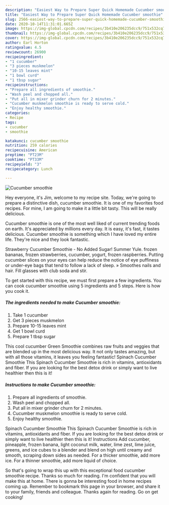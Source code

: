 ```yaml
---
description: "Easiest Way to Prepare Super Quick Homemade Cucumber smoothie"
title: "Easiest Way to Prepare Super Quick Homemade Cucumber smoothie"
slug: 2566-easiest-way-to-prepare-super-quick-homemade-cucumber-smoothie
date: 2020-10-14T11:31:01.665Z
image: https://img-global.cpcdn.com/recipes/3b410e206235dcc9/751x532cq70/cucumber-smoothie-recipe-main-photo.jpg
thumbnail: https://img-global.cpcdn.com/recipes/3b410e206235dcc9/751x532cq70/cucumber-smoothie-recipe-main-photo.jpg
cover: https://img-global.cpcdn.com/recipes/3b410e206235dcc9/751x532cq70/cucumber-smoothie-recipe-main-photo.jpg
author: Earl Horton
ratingvalue: 4.5
reviewcount: 26900
recipeingredient:
- "1 cucumber"
- "3 pieces muskmelon"
- "10-15 leaves mint"
- "1 bowl curd"
- "1 tbsp sugar"
recipeinstructions:
- "Prepare all ingredients of smoothie."
- "Wash peel and chopped all."
- "Put all in mixer grinder churn for 2 minutes."
- "Cucumber muskmelon smoothie is ready to serve cold."
- "Enjoy healthy smoothie."
categories:
- Recipe
tags:
- cucumber
- smoothie

katakunci: cucumber smoothie 
nutrition: 259 calories
recipecuisine: American
preptime: "PT23M"
cooktime: "PT33M"
recipeyield: "3"
recipecategory: Lunch

---
```



![Cucumber smoothie](https://img-global.cpcdn.com/recipes/3b410e206235dcc9/751x532cq70/cucumber-smoothie-recipe-main-photo.jpg)

Hey everyone, it's Jim, welcome to my recipe site. Today, we're going to prepare a distinctive dish, cucumber smoothie. It is one of my favorites food recipes. For mine, I am going to make it a little bit tasty. This will be really delicious.

Cucumber smoothie is one of the most well liked of current trending foods on earth. It's appreciated by millions every day. It is easy, it's fast, it tastes delicious. Cucumber smoothie is something which I have loved my entire life. They're nice and they look fantastic.

Strawberry Cucumber Smoothie - No Added Sugar! Summer Yule. frozen bananas, frozen strawberries, cucumber, yogurt, frozen raspberries. Putting cucumber slices on your eyes can help reduce the notice of eye puffiness or under-eye bags that tend to follow a lack of sleep. » Smoothes nails and hair. Fill glasses with club soda and stir.


To get started with this recipe, we must first prepare a few ingredients. You can cook cucumber smoothie using 5 ingredients and 5 steps. Here is how you cook it.

<!--inarticleads1-->

##### The ingredients needed to make Cucumber smoothie:

1. Take 1 cucumber
1. Get 3 pieces muskmelon
1. Prepare 10-15 leaves mint
1. Get 1 bowl curd
1. Prepare 1 tbsp sugar


This cool cucumber Green Smoothie combines raw fruits and veggies that are blended up in the most delicious way. It not only tastes amazing, but with all those vitamins, it leaves you feeling fantastic! Spinach Cucumber Smoothie This Spinach Cucumber Smoothie is rich in vitamins, antioxidants and fiber. If you are looking for the best detox drink or simply want to live healthier then this is it! 

<!--inarticleads2-->

##### Instructions to make Cucumber smoothie:

1. Prepare all ingredients of smoothie.
1. Wash peel and chopped all.
1. Put all in mixer grinder churn for 2 minutes.
1. Cucumber muskmelon smoothie is ready to serve cold.
1. Enjoy healthy smoothie.


Spinach Cucumber Smoothie This Spinach Cucumber Smoothie is rich in vitamins, antioxidants and fiber. If you are looking for the best detox drink or simply want to live healthier then this is it! Instructions Add cucumber, pineapple, frozen banana, light coconut milk, water, lime zest, lime juice, greens, and ice cubes to a blender and blend on high until creamy and smooth, scraping down sides as needed. For a thicker smoothie, add more ice. For a thinner smoothie, add more liquid of choice. 

So that's going to wrap this up with this exceptional food cucumber smoothie recipe. Thanks so much for reading. I'm confident that you will make this at home. There is gonna be interesting food in home recipes coming up. Remember to bookmark this page in your browser, and share it to your family, friends and colleague. Thanks again for reading. Go on get cooking!
